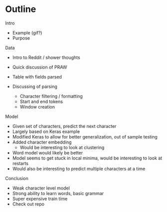 # Outline

Intro
 
 - Example (gif?)
 - Purpose
 
Data

 - Intro to Reddit / shower thoughts
 - Quick discussion of PRAW
 - Table with fields parsed
 
 - Discussing of parsing
   - Character filtering / formatting
   - Start and end tokens
   - Window creation
   
Model
 
 - Given set of characters, predict the next character
 - Largely based on Keras example
 - Modified Keras to allow for better generalization, out of sample testing
 - Added character embedding
   - Would be interesting to look at clustering
 - Word model would likely be better
 - Model seems to get stuck in local minima, would be interesting to look at restarts
 - Would also be interesting to predict multiple characters at a time
 
Conclusion
 
 - Weak character level model
 - Strong ability to learn words, basic grammar
 - Super expensive train time
 - Check out repo

